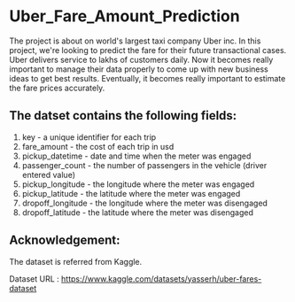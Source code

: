 # Uber_Fare_Amount_Prediction

The project is about on world's largest taxi company Uber inc. In this project, we're looking to predict the fare for their future transactional cases. Uber delivers service to lakhs of customers daily. Now it becomes really important to manage their data properly to come up with new business ideas to get best results. Eventually, it becomes really important to estimate the fare prices accurately.

## The datset contains the following fields:
1. key - a unique identifier for each trip
2. fare_amount - the cost of each trip in usd
3. pickup_datetime - date and time when the meter was engaged
4. passenger_count - the number of passengers in the vehicle (driver entered value)
5. pickup_longitude - the longitude where the meter was engaged
6. pickup_latitude - the latitude where the meter was engaged
7. dropoff_longitude - the longitude where the meter was disengaged
8. dropoff_latitude - the latitude where the meter was disengaged
   
## Acknowledgement:
The dataset is referred from Kaggle.

Dataset URL : https://www.kaggle.com/datasets/yasserh/uber-fares-dataset
